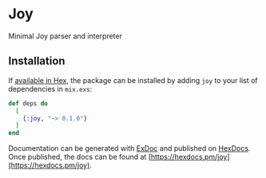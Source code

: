 # Joy

Minimal Joy parser and interpreter

## Installation

If [available in Hex](https://hex.pm/docs/publish), the package can be installed
by adding `joy` to your list of dependencies in `mix.exs`:

```elixir
def deps do
  [
    {:joy, "~> 0.1.0"}
  ]
end
```

Documentation can be generated with [ExDoc](https://github.com/elixir-lang/ex_doc)
and published on [HexDocs](https://hexdocs.pm). Once published, the docs can
be found at [https://hexdocs.pm/joy](https://hexdocs.pm/joy).


